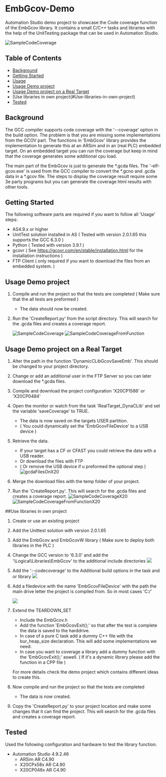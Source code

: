 # EmbGcov-Demo
Automation Studio demo project to showcase the Code coverage function of the EmbGcov library.
It contains a small C/C++ tasks and libraries with the help of the UnitTesting package that can be used in Automation Studio.

![SampleCodeCoverage](Doc/UnitTestWithCodeCoverageLogicalView.jpg)

<!-- TABLE OF CONTENTS -->
## Table of Contents

* [Background](#Background)
* [Getting Started](#getting-started)
* [Usage](#Usage)
* [Usage Demo project](#usage-Demo-project)
* [Usage Demo project on a Real Target](#Usage-Demo-project-on-a-Real-Target)
* [Use libraries in own project(#Use-libraries-in-own-project)
* [Tested](#Tested)


## Background
The GCC compiler supports code coverage with the '--coverage' option in the build option. The problem is that you are missing some implementations from the GCOV part. The functions in 'EmbGcov' library provides the implementation to generate this at an ARSim and in an (real PLC) embedded target. On an embedded target you can run the coverage but keep in mind that the coverage generates some additional cpu load. 

The main part of the EmbGcov is just to generate the *.gcda files. The '-elf-gcov.exe' is used from the GCC compiler to convert the *.gcno and .gcda data in a *.gcov file. The steps to display the coverage result require some 3e party programs but you can generate the coverage html results with other tools.


## Getting Started
The following software parts are required if you want to follow all 'Usage' steps:
- AS4.9.x or higher 
- UnitTest solution installed in AS ( Tested with version 2.0.1.65 this supports the GCC 6.3.0 )
- Python  ( Tested with version 3.9.1 )
- gcovr   ( See https://gcovr.com/en/stable/installation.html for the installation instructions )
- FTP Client ( only required if you want to download the files from an embedded system. )

## Usage Demo project
1. Compile and run the project so that the tests are completed ( Make sure that the all tests are preformed )
	- The data should now be created.

2. Run the 'CreateReport.py' from the script directory. This will search for the .gcda files and creates a coverage report. 

	![SampleCodeCoverage](Doc/SampleCoverage.jpg)
	![SampleCodeCoverageFromFunction](Doc/SampleCoverageFunction.jpg)

## Usage Demo project on a Real Target
1. Alter the path in the function 'DynamicCLibGcovSaveEmb'. This should be changed to your project directory. 
2. Change or add an additional user in the FTP Server so you can later download the *.gcda files.
3. Compile and download the project configuration 'X20CP1586' or 'X20CP0484'
4. Open the monitor or watch from the task 'RealTarget_DynaCLib' and set the variable 'saveCoverage' to TRUE. 
	- The data is now saved on the targets USER partition. 
	- ( You could dynamically set the 'EmbGcovFileDevice' to a USB device )
5. Retrieve the data.
	- If your target has a CF or CFAST you could retrieve the data with a USB reader.
	- Or download the files with FTP
	- ( Or remove the USB device if u preformed the optional step )
	![gcdaFilesOnX20](Doc/gcdaFilesOnX20.jpg)
6. Merge the download files with the temp folder of your project.

7. Run the 'CreateReport.py'. This will search for the .gcda files and creates a coverage report. 
	![SampleCodeCoverageX20](Doc/SampleCoverageX20.jpg)
	![SampleCodeCoverageFromFunctionX20](Doc/SampleCoverageFunctionX20.jpg)
	
##Use libraries in own project
1. Create or use an existing project
2. Add the Unittest solution with version 2.0.1.65 
3. Add the EmbGcov and EmbGcovW library ( Make sure to deploy both libraries in the PLC )
4. Change the GCC version to '6.3.0' and add the '\Logical\Libraries\EmbGcov\' to the additional include directories
	![](Doc/CompilerAndAdditionIncludeDirs.jpg)
5. Add the '--codecoverage' to the Additional build options in the task and or library
	![](Doc/AddCoverageToTask.jpg)
6. Add a filedevice with the name 'EmbGcovFileDevice' with the path the main drive letter the project is compiled from. So in most cases 'C:/'

	![](Doc/AddFileDevice.jpg)
7. Extend the TEARDOWN_SET 
	- Include the EmbGcov.h 
	- Add the function 'EmbGcovExit();' so that after the test is complete the data is saved to the harddrive. 
	- In case of a pure C task add a dummy C++ file with the bur_heap_size declaration. This will add some implementations we need. 
	- In case you want to coverage a library add a dummy function with the 'EmbGcovExit();' aswell. ( If it's a dynamic library please add the function in a CPP file ) 
	
	For more details check the demo project which contains different ideas to create this. 
	
8. Now compile and run the project so that the tests are completed
	- The data is now created. 
9. Copy the 'CreateReport.py' to your project location and make some changes that it can find the project. This will search for the .gcda files and creates a coverage report. 


## Tested
Used the following configuration and hardware to test the library function.

- Automation Studio 4.9.2.46 
	- ARSim 		AR C4.90 
	- X20CPx58x		AR C4.90
	- X20CP048x		AR C4.90
